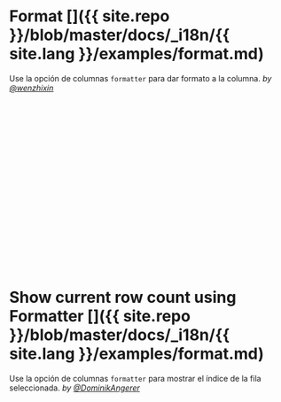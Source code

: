 # Format []({{ site.repo }}/blob/master/docs/_i18n/{{ site.lang }}/examples/format.md)

Use la opción de columnas `formatter` para dar formato a la columna. _by [@wenzhixin](https://github.com/wenzhixin)_

<iframe width="100%" height="300" data-src="http://jsfiddle.net/wenyi/e3nk137y/21/embedded/html,js,result" allowfullscreen="allowfullscreen" frameborder="0"></iframe>

# Show current row count using Formatter []({{ site.repo }}/blob/master/docs/_i18n/{{ site.lang }}/examples/format.md)

Use la opción de columnas `formatter` para mostrar el índice de la fila seleccionada. _by [@DominikAngerer](https://github.com/DominikAngerer)_

<iframe width="100%" height="300" data-src="http://jsfiddle.net/DominikAngerer/yx275pyd/2/embedded/" allowfullscreen="allowfullscreen" frameborder="0"></iframe>
